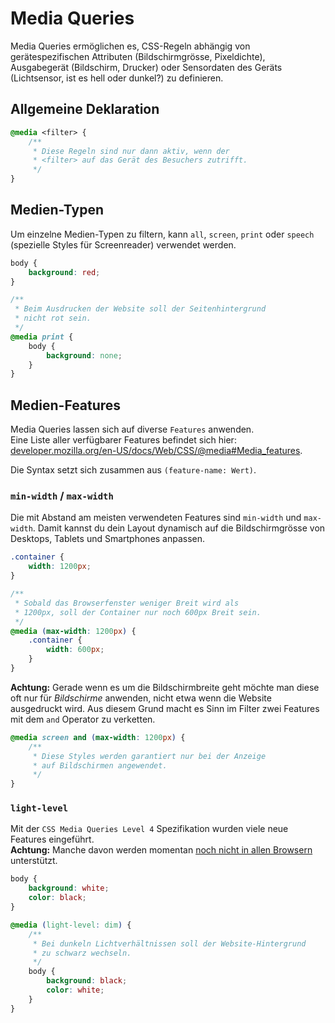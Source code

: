 # Media Queries

Media Queries ermöglichen es, CSS-Regeln abhängig von gerätespezifischen Attributen (Bildschirmgrösse, Pixeldichte), Ausgabegerät (Bildschirm, Drucker) oder Sensordaten des Geräts (Lichtsensor, ist es hell oder dunkel?) zu definieren.

## Allgemeine Deklaration

```css
@media <filter> {
    /**
     * Diese Regeln sind nur dann aktiv, wenn der
     * <filter> auf das Gerät des Besuchers zutrifft.
     */
}
```

## Medien-Typen

Um einzelne Medien-Typen zu filtern, kann `all`, `screen`, `print` oder `speech` (spezielle Styles für Screenreader) verwendet werden.

```css
body {
    background: red;
}

/**
 * Beim Ausdrucken der Website soll der Seitenhintergrund
 * nicht rot sein.
 */
@media print {
    body {
        background: none;
    }
}
```

## Medien-Features

Media Queries lassen sich auf diverse `Features` anwenden. \
Eine Liste aller verfügbarer Features befindet sich hier: [developer.mozilla.org/en-US/docs/Web/CSS/@media#Media\_features](https://developer.mozilla.org/en-US/docs/Web/CSS/@media#Media\_features).

Die Syntax setzt sich zusammen aus `(feature-name: Wert)`.

### `min-width` / `max-width`

Die mit Abstand am meisten verwendeten Features sind `min-width` und `max-width`. Damit kannst du dein Layout dynamisch auf die Bildschirmgrösse von Desktops, Tablets und Smartphones anpassen.

```css
.container {
    width: 1200px;
}

/**
 * Sobald das Browserfenster weniger Breit wird als
 * 1200px, soll der Container nur noch 600px Breit sein.
 */
@media (max-width: 1200px) {
    .container {
        width: 600px;
    }
}
```

**Achtung:** Gerade wenn es um die Bildschirmbreite geht möchte man diese oft nur für _Bildschirme_ anwenden, nicht etwa wenn die Website ausgedruckt wird. Aus diesem Grund macht es Sinn im Filter zwei Features mit dem `and` Operator zu verketten.

```css
@media screen and (max-width: 1200px) {
    /** 
     * Diese Styles werden garantiert nur bei der Anzeige
     * auf Bildschirmen angewendet.
     */
}
```

### `light-level`

Mit der `CSS Media Queries Level 4` Spezifikation wurden viele neue Features eingeführt. \
**Achtung:** Manche davon werden momentan [noch nicht in allen Browsern](https://caniuse.com/?search=CSS%20Media%20Queries%20Level%204) unterstützt.

```css
body {
    background: white;
    color: black;
}

@media (light-level: dim) {
    /**
     * Bei dunkeln Lichtverhältnissen soll der Website-Hintergrund
     * zu schwarz wechseln.
     */
    body {
        background: black;
        color: white;
    }
}
```
